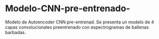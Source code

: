 # Modelo-CNN-pre-entrenado-
Modelo de Autoencoder CNN pre-entrenad.
Se presenta un modelo de 4 capas convolucionales preentrenado con espectrogramas de ballenas barbadas.
